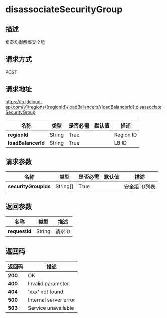 # disassociateSecurityGroup


## 描述
负载均衡解绑安全组

## 请求方式
POST

## 请求地址
https://lb.jdcloud-api.com/v1/regions/{regionId}/loadBalancers/{loadBalancerId}:disassociateSecurityGroup

|名称|类型|是否必需|默认值|描述|
|---|---|---|---|---|
|**regionId**|String|True| |Region ID|
|**loadBalancerId**|String|True| |LB ID|

## 请求参数
|名称|类型|是否必需|默认值|描述|
|---|---|---|---|---|
|**securityGroupIds**|String[]|True| |安全组 ID列表|


## 返回参数
|名称|类型|描述|
|---|---|---|
|**requestId**|String|请求ID|


## 返回码
|返回码|描述|
|---|---|
|**200**|OK|
|**400**|Invalid parameter.|
|**404**|'xxx' not found.|
|**500**|Internal server error|
|**503**|Service unavailable|
